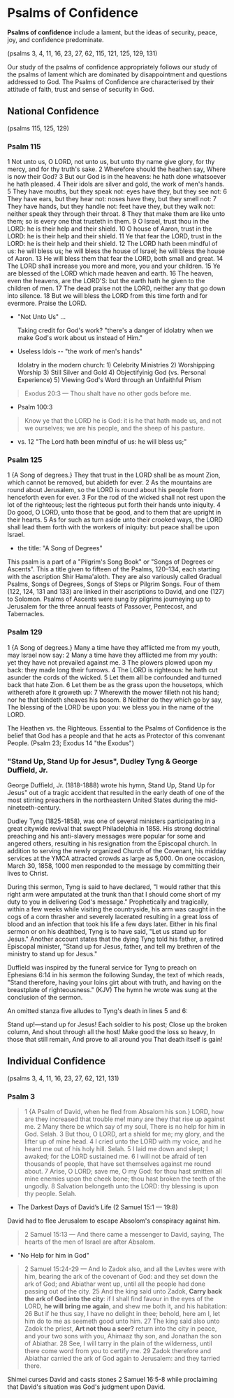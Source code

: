 <!-- 
1. **Psalms of Lament** contain a cry for deliverance or defense and questions that are addressed directly to God. 
2. **Psalms of confidence** include a lament, but the ideas of security, peace, joy, and confidence predominate. 
3. **Psalms of Thanksgiving** express public thanksgiving for what God has done or in anticipation of what He will do. 
4. **Psalms of Praise** are constructed around three key elements: 
5. **Psalms of Enthronement** speak of the rule of God over all the earth. 
6. **Psalms of Zion** extol Zion, or Jerusalem
7. **Psalms of Royalty** concern the reign of the king
8. **Psalms of Wisdom** emphasize the traditional teaching of the wise men of Israel: meditation of the law, the way of the righteous, and the necessity of practical righteousness
9. **Psalms of History** trace the history of God’s saving activity on behalf of Israel
-->

# Psalms of Confidence

**Psalms of confidence** include a lament, but the ideas of security, peace, joy, and confidence predominate. 

(psalms 3, 4, 11, 16, 23, 27, 62, 115, 121, 125, 129, 131)

Our study of the psalms of confidence appropriately follows our study of the psalms of lament which are dominated by disappointment and questions addressed to God. The Psalms of Confidence are characterised by their attitude of faith, trust and sense of security in God.

## National Confidence

(psalms 115, 125, 129)

### Psalm 115

1 Not unto us, O LORD, not unto us, but unto thy name give glory, for thy mercy, and for thy truth's sake. 2 Wherefore should the heathen say, Where is now their God? 3 But our God is in the heavens: he hath done whatsoever he hath pleased. 4 Their idols are silver and gold, the work of men's hands. 5 They have mouths, but they speak not: eyes have they, but they see not: 6 They have ears, but they hear not: noses have they, but they smell not: 7 They have hands, but they handle not: feet have they, but they walk not: neither speak they through their throat. 8 They that make them are like unto them; so is every one that trusteth in them. 9 O Israel, trust thou in the LORD: he is their help and their shield. 10 O house of Aaron, trust in the LORD: he is their help and their shield. 11 Ye that fear the LORD, trust in the LORD: he is their help and their shield. 12 The LORD hath been mindful of us: he will bless us; he will bless the house of Israel; he will bless the house of Aaron. 13 He will bless them that fear the LORD, both small and great. 14 The LORD shall increase you more and more, you and your children. 15 Ye are blessed of the LORD which made heaven and earth. 16 The heaven, even the heavens, are the LORD'S: but the earth hath he given to the children of men. 17 The dead praise not the LORD, neither any that go down into silence. 18 But we will bless the LORD from this time forth and for evermore. Praise the LORD.

- "Not Unto Us" ... 
	
	Taking credit for God's work? "there's a danger of idolatry when we make God's work about us instead of Him."

- Useless Idols -- "the work of men's hands"

	Idolatry in the modern church: 1) Celebrity Ministries 2) Worshipping Worship 3) Still Silver and Gold  4) Objectifyinig God (vs. Personal Experience) 5) Viewing God's Word through an Unfaithful Prism

> Exodus 20:3 &mdash; Thou shalt have no other gods before me.

- Psalm 100:3

> Know ye that the LORD he is God: it is he that hath made us, and not we ourselves; we are his people, and the sheep of his pasture.
 
- vs. 12 "The Lord hath been mindful of us: he will bless us;"

### Psalm 125

1 {A Song of degrees.} They that trust in the LORD shall be as mount Zion, which cannot be removed, but abideth for ever. 2 As the mountains are round about Jerusalem, so the LORD is round about his people from henceforth even for ever. 3 For the rod of the wicked shall not rest upon the lot of the righteous; lest the righteous put forth their hands unto iniquity. 4 Do good, O LORD, unto those that be good, and to them that are upright in their hearts. 5 As for such as turn aside unto their crooked ways, the LORD shall lead them forth with the workers of iniquity: but peace shall be upon Israel.

- the title: "A Song of Degrees"

This psalm is a part of a "Pilgrim's Song Book" or "Songs of Degrees or Ascents". This a title given to fifteen of the Psalms, 120–134, each starting with the ascription Shir Hama'aloth. They are also variously called Gradual Psalms, Songs of Degrees, Songs of Steps or Pilgrim Songs. Four of them (122, 124, 131 and 133) are linked in their ascriptions to David, and one (127) to Solomon. Psalms of Ascents were sung by pilgrims journeying up to Jerusalem for the three annual feasts of Passover, Pentecost, and Tabernacles.


### Psalm 129

1 {A Song of degrees.} Many a time have they afflicted me from my youth, may Israel now say: 2 Many a time have they afflicted me from my youth: yet they have not prevailed against me. 3 The plowers plowed upon my back: they made long their furrows. 4 The LORD is righteous: he hath cut asunder the cords of the wicked. 5 Let them all be confounded and turned back that hate Zion. 6 Let them be as the grass upon the housetops, which withereth afore it groweth up: 7 Wherewith the mower filleth not his hand; nor he that bindeth sheaves his bosom. 8 Neither do they which go by say, The blessing of the LORD be upon you: we bless you in the name of the LORD.

The Heathen vs. the Righteous. Essential to the Psalms of Confidence is the belief that God has a people and that he acts as Protector of this convenant People. (Psalm 23; Exodus 14 "the Exodus")

### "Stand Up, Stand Up for Jesus", Dudley Tyng & George Duffield, Jr.

George Duffield, Jr. (1818-1888) wrote his hymn, Stand Up, Stand Up for Jesus" out of a tragic accident that resulted in the early death of one of the most stirring preachers in the northeastern United States during the mid-nineteeth-century. 

Dudley Tyng (1825-1858), was one of several ministers participating in a great citywide revival that swept Philadelphia in 1858. His strong doctrinal preaching and his anti-slavery messages were popular for some and angered others, resulting in his resignation from the Episcopal church. In addition to serving the newly organized Church of the Covenant, his midday services at the YMCA attracted crowds as large as 5,000. On one occasion, March 30, 1858, 1000 men responded to the message by committing their lives to Christ.

During this sermon, Tyng is said to have declared, "I would rather that this right arm were amputated at the trunk than that I should come short of my duty to you in delivering God's message." Prophetically and tragically, within a few weeks while visiting the countryside, his arm was caught in the cogs of a corn thrasher and severely lacerated resulting in a great loss of blood and an infection that took his life a few days later. Either in his final sermon or on his deathbed, Tyng is to have said, "Let us stand up for Jesus." Another account states that the dying Tyng told his father, a retired Episcopal minister, "Stand up for Jesus, father, and tell my brethren of the ministry to stand up for Jesus."

Duffield was inspired by the funeral service for Tyng to preach on Ephesians 6:14 in his sermon the following Sunday, the text of which reads, "Stand therefore, having your loins girt about with truth, and having on the breastplate of righteousness." (KJV) The hymn he wrote was sung at the conclusion of the sermon.

An omitted stanza five alludes to Tyng's death in lines 5 and 6:

Stand up!—stand up for Jesus!
Each soldier to his post;
Close up the broken column,
And shout through all the host!
Make good the loss so heavy,
In those that still remain,
And prove to all around you
That death itself is gain!

## Individual Confidence

(psalms 3, 4, 11, 16, 23, 27, 62, 121, 131)

### Psalm 3

> 1 {A Psalm of David, when he fled from Absalom his son.} LORD, how are they increased that trouble me! many are they that rise up against me. 2 Many there be which say of my soul, There is no help for him in God. Selah. 3 But thou, O LORD, art a shield for me; my glory, and the lifter up of mine head. 4 I cried unto the LORD with my voice, and he heard me out of his holy hill. Selah. 5 I laid me down and slept; I awaked; for the LORD sustained me. 6 I will not be afraid of ten thousands of people, that have set themselves against me round about. 7 Arise, O LORD; save me, O my God: for thou hast smitten all mine enemies upon the cheek bone; thou hast broken the teeth of the ungodly. 8 Salvation belongeth unto the LORD: thy blessing is upon thy people. Selah.

- The Darkest Days of David’s Life (2 Samuel 15:1 &mdash; 19:8)

David had to flee Jerusalem to escape Absolom's conspiracy against him.

> 2 Samuel 15:13 &mdash; And there came a messenger to David, saying, The hearts of the men of Israel are after Absalom. 

- "No Help for him in God"

> 2 Samuel 15:24-29 &mdash; And lo Zadok also, and all the Levites were with him, bearing the ark of the covenant of God: and they set down the ark of God; and Abiathar went up, until all the people had done passing out of the city. 25 And the king said unto Zadok, **Carry back the ark of God into the city**: if I shall find favour in the eyes of the LORD, **he will bring me again**, and shew me both it, and his habitation: 26 But if he thus say, I have no delight in thee; behold, here am I, let him do to me as seemeth good unto him. 27 The king said also unto Zadok the priest, **Art not thou a seer?** return into the city in peace, and your two sons with you, Ahimaaz thy son, and Jonathan the son of Abiathar. 28 See, I will tarry in the plain of the wilderness, until there come word from you to certify me. 29 Zadok therefore and Abiathar carried the ark of God again to Jerusalem: and they tarried there.

Shimei curses David and casts stones 2 Samuel 16:5-8 while proclaiming that David's situation was God's judgment upon David.